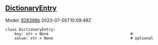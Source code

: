 ## [DictionaryEntry](https://github.com/spdx/spdx-3-model/blob/main/model/Core/Classes/DictionaryEntry.md)
Model: [828388b](https://github.com/spdx/spdx-3-model/commit/828388b98c2374f1af6b760ab87fee0d4a11e3f4) 2023-07-05T10:09:48Z
```
class DictionaryEntry:
    key: str = None                                    # 
    value: str = None                                  # optional 
```
